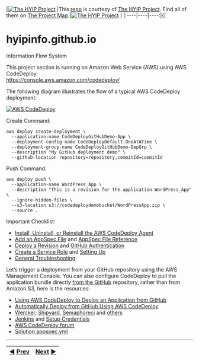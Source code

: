 |[![The HYIP Project](https://avatars1.githubusercontent.com/u/8466209?v=10&s=20)](https://github.com/hyip) |This [repo](https://github.com/hyip/info "Repository") is courtesy of [The HYIP Project](https://github.com/hyip/monitor "High Yard Investment Program"). Find all of them on [The Project Map](https://github.com/hyip/info/wiki/maps#project-map "Project Mapping").|[![The HYIP Project](https://tophyipmonitor.files.wordpress.com/2015/06/cow.png?w=20)](https://tophyipmonitor.wordpress.com/hyip-business/nature-1/#main) |
|:----|----|----:|{|

# hyipinfo.github.io
Information Flow System

This project section is running on Amazon Web Service (AWS) using AWS CodeDeploy:  
https://console.aws.amazon.com/codedeploy/  

The following diagram illustrates the flow of a typical AWS CodeDeploy deployment:   

[![AWS CodeDeploy](http://docs.aws.amazon.com/codedeploy/latest/userguide/images/sds_architecture.png)](http://docs.aws.amazon.com/codedeploy/latest/userguide/welcome.html)

Create Command:
```
aws deploy create-deployment \
  --application-name CodeDeployGitHubDemo-App \
  --deployment-config-name CodeDeployDefault.OneAtATime \
  --deployment-group-name CodeDeployGitHubDemo-DepGrp \
  --description "My GitHub deployment demo" \
  --github-location repository=repository,commitId=commitId
```

Push Command:
```
aws deploy push \
  --application-name WordPress_App \
  --description "This is a revision for the application WordPress_App" \
  --ignore-hidden-files \
  --s3-location s3://codedeploydemobucket/WordPressApp.zip \
  --source .
```


Important Checklist:
* [Install, Uninstall, or Reinstall the AWS CodeDeploy Agent](http://docs.aws.amazon.com/codedeploy/latest/userguide/how-to-run-agent.html#how-to-run-agent-install-linux)
*  [Add an AppSpec File](http://docs.aws.amazon.com/codedeploy/latest/userguide/how-to-add-appspec-file.html) and [AppSpec File Reference](http://docs.aws.amazon.com/codedeploy/latest/userguide/app-spec-ref.html)
* [Deploy a Revision](http://docs.aws.amazon.com/codedeploy/latest/userguide/how-to-deploy-revision.html) and [GitHub Authentication](http://docs.aws.amazon.com/codedeploy/latest/userguide/github-integ.html#github-integ-behaviors-auth)
* [Create a Service Role](http://docs.aws.amazon.com/codedeploy/latest/userguide/how-to-create-service-role.html) and [Setting Up](http://docs.aws.amazon.com/codedeploy/latest/userguide/how-to-create-service-role.html)
* [General Troubleshooting](http://docs.aws.amazon.com/codedeploy/latest/userguide/troubleshooting.html#troubleshooting-checklist)


Let’s trigger a deployment from your GitHub repository using the AWS Management Console. You can also configure CodeDeploy to pull the application bundle directly [from the GitHub](https://blogs.aws.amazon.com/application-management/post/Tx33XKAKURCCW83/Automatically-Deploy-from-GitHub-Using-AWS-CodeDeploy) repository, rather than from Amazon S3, here is the resources:
* [Using AWS CodeDeploy to Deploy an Application from GitHub](http://docs.aws.amazon.com/codedeploy/latest/userguide/github-integ-tutorial.html)
* [Automatically Deploy from GitHub Using AWS CodeDeploy](https://blogs.aws.amazon.com/application-management/post/Tx33XKAKURCCW83/Automatically-Deploy-from-GitHub-Using-AWS-CodeDeploy)
* [Wercker](http://gohugo.io/tutorials/automated-deployments/), [Shipyard](https://shipyard-project.com/docs/deploy/automated/), [Semaphoreci](https://semaphoreci.com/) and [others](https://www.linkedin.com/topic/automatic-deployment)
* [Jenkins](http://www.cuelogic.com/blog/how-to-use-jenkins-and-aws-code-deploy-as-a-ci-cd-tool/) and [Setup Credentials](http://docs.aws.amazon.com/AWSSdkDocsJava/latest/DeveloperGuide/credentials.html)
* [AWS CodeDeploy forum](https://forums.aws.amazon.com//forum.jspa?forumID=179)  
* [Solution appspec.yml](http://stackoverflow.com/questions/27923991/amazon-web-service-codedeploy-appspec-yml-problems)


***
|[:arrow_backward:](https://github.com/hyip/info) [Prev](https://github.com/hyip/info)|[Next](https://github.com/hyipinfo/hyipinfo.github.io/wiki/Home) [:arrow_forward:](https://github.com/hyipinfo/hyipinfo.github.io/wiki/Home)|
|:----|----:|
